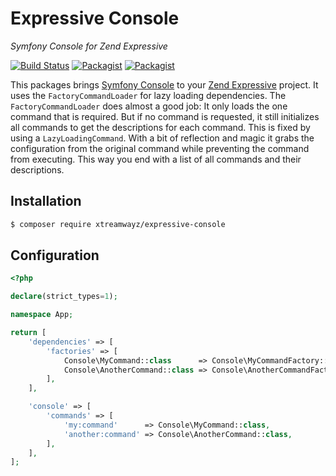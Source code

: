 # Expressive Console

_Symfony Console for Zend Expressive_

[![Build Status](https://travis-ci.com/xtreamwayz/expressive-console.svg)](https://travis-ci.com/xtreamwayz/expressive-console)
[![Packagist](https://img.shields.io/packagist/v/xtreamwayz/expressive-console.svg)](https://packagist.org/packages/xtreamwayz/expressive-console)
[![Packagist](https://img.shields.io/packagist/vpre/xtreamwayz/expressive-console.svg)](https://packagist.org/packages/xtreamwayz/expressive-console)

This packages brings [Symfony Console](https://github.com/symfony/console) to your
[Zend Expressive](https://github.com/zendframework/zend-expressive) project. It uses the `FactoryCommandLoader`
for lazy loading dependencies. The `FactoryCommandLoader` does almost a good job: It only loads the one command
that is required. But if no command is requested, it still initializes all commands to get the descriptions
for each command. This is fixed by using a `LazyLoadingCommand`. With a bit of reflection and magic it grabs
the configuration from the original command while preventing the command from executing. This way you end with
a list of all commands and their descriptions.

## Installation

```bash
$ composer require xtreamwayz/expressive-console
```

## Configuration

```php
<?php

declare(strict_types=1);

namespace App;

return [
    'dependencies' => [
        'factories' => [
            Console\MyCommand::class      => Console\MyCommandFactory::class,
            Console\AnotherCommand::class => Console\AnotherCommandFactory::class,
        ],
    ],

    'console' => [
        'commands' => [
            'my:command'      => Console\MyCommand::class,
            'another:command' => Console\AnotherCommand::class,
        ],
    ],
];
```
